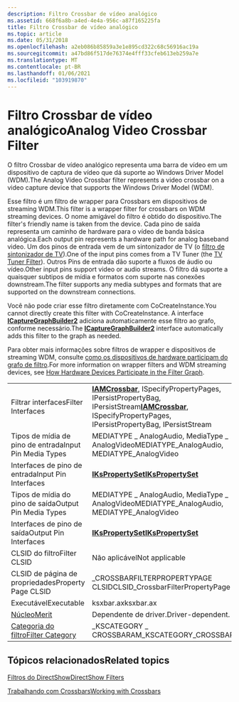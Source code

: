 ```yaml
---
description: Filtro Crossbar de vídeo analógico
ms.assetid: 668f6a8b-a4ed-4e4a-956c-a87f165225fa
title: Filtro Crossbar de vídeo analógico
ms.topic: article
ms.date: 05/31/2018
ms.openlocfilehash: a2eb086b85859a3e1e895cd322c68c56916ac19a
ms.sourcegitcommit: a47bd86f517de76374e4fff33cfeb613eb259a7e
ms.translationtype: MT
ms.contentlocale: pt-BR
ms.lasthandoff: 01/06/2021
ms.locfileid: "103919870"
---
```

# <a name="analog-video-crossbar-filter"></a><span data-ttu-id="f5fad-103">Filtro Crossbar de vídeo analógico</span><span class="sxs-lookup"><span data-stu-id="f5fad-103">Analog Video Crossbar Filter</span></span>

<span data-ttu-id="f5fad-104">O filtro Crossbar de vídeo analógico representa uma barra de vídeo em um dispositivo de captura de vídeo que dá suporte ao Windows Driver Model (WDM).</span><span class="sxs-lookup"><span data-stu-id="f5fad-104">The Analog Video Crossbar filter represents a video crossbar on a video capture device that supports the Windows Driver Model (WDM).</span></span>

<span data-ttu-id="f5fad-105">Esse filtro é um filtro de wrapper para Crossbars em dispositivos de streaming WDM.</span><span class="sxs-lookup"><span data-stu-id="f5fad-105">This filter is a wrapper filter for crossbars on WDM streaming devices.</span></span> <span data-ttu-id="f5fad-106">O nome amigável do filtro é obtido do dispositivo.</span><span class="sxs-lookup"><span data-stu-id="f5fad-106">The filter's friendly name is taken from the device.</span></span> <span data-ttu-id="f5fad-107">Cada pino de saída representa um caminho de hardware para o vídeo de banda básica analógica.</span><span class="sxs-lookup"><span data-stu-id="f5fad-107">Each output pin represents a hardware path for analog baseband video.</span></span> <span data-ttu-id="f5fad-108">Um dos pinos de entrada vem de um sintonizador de TV (o [filtro de sintonizador de TV](tv-tuner-filter.md)).</span><span class="sxs-lookup"><span data-stu-id="f5fad-108">One of the input pins comes from a TV Tuner (the [TV Tuner Filter](tv-tuner-filter.md)).</span></span> <span data-ttu-id="f5fad-109">Outros Pins de entrada dão suporte a fluxos de áudio ou vídeo.</span><span class="sxs-lookup"><span data-stu-id="f5fad-109">Other input pins support video or audio streams.</span></span> <span data-ttu-id="f5fad-110">O filtro dá suporte a quaisquer subtipos de mídia e formatos com suporte nas conexões downstream.</span><span class="sxs-lookup"><span data-stu-id="f5fad-110">The filter supports any media subtypes and formats that are supported on the downstream connections.</span></span>

<span data-ttu-id="f5fad-111">Você não pode criar esse filtro diretamente com CoCreateInstance.</span><span class="sxs-lookup"><span data-stu-id="f5fad-111">You cannot directly create this filter with CoCreateInstance.</span></span> <span data-ttu-id="f5fad-112">A interface [**ICaptureGraphBuilder2**](/windows/desktop/api/Strmif/nn-strmif-icapturegraphbuilder2) adiciona automaticamente esse filtro ao grafo, conforme necessário.</span><span class="sxs-lookup"><span data-stu-id="f5fad-112">The [**ICaptureGraphBuilder2**](/windows/desktop/api/Strmif/nn-strmif-icapturegraphbuilder2) interface automatically adds this filter to the graph as needed.</span></span>

<span data-ttu-id="f5fad-113">Para obter mais informações sobre filtros de wrapper e dispositivos de streaming WDM, consulte [como os dispositivos de hardware participam do grafo de filtro](how-hardware-devices-participate-in-the-filter-graph.md).</span><span class="sxs-lookup"><span data-stu-id="f5fad-113">For more information on wrapper filters and WDM streaming devices, see [How Hardware Devices Participate in the Filter Graph](how-hardware-devices-participate-in-the-filter-graph.md).</span></span>



|                                          |                                                                                                |
|------------------------------------------|------------------------------------------------------------------------------------------------|
| <span data-ttu-id="f5fad-114">Filtrar interfaces</span><span class="sxs-lookup"><span data-stu-id="f5fad-114">Filter Interfaces</span></span>                        | <span data-ttu-id="f5fad-115">[**IAMCrossbar**](/windows/desktop/api/Strmif/nn-strmif-iamcrossbar), ISpecifyPropertyPages, IPersistPropertyBag, IPersistStream</span><span class="sxs-lookup"><span data-stu-id="f5fad-115">[**IAMCrossbar**](/windows/desktop/api/Strmif/nn-strmif-iamcrossbar), ISpecifyPropertyPages, IPersistPropertyBag, IPersistStream</span></span> |
| <span data-ttu-id="f5fad-116">Tipos de mídia de pino de entrada</span><span class="sxs-lookup"><span data-stu-id="f5fad-116">Input Pin Media Types</span></span>                    | <span data-ttu-id="f5fad-117">MEDIATYPE \_ AnalogAudio, MediaType \_ AnalogVideo</span><span class="sxs-lookup"><span data-stu-id="f5fad-117">MEDIATYPE\_AnalogAudio, MEDIATYPE\_AnalogVideo</span></span>                                                 |
| <span data-ttu-id="f5fad-118">Interfaces de pino de entrada</span><span class="sxs-lookup"><span data-stu-id="f5fad-118">Input Pin Interfaces</span></span>                     | [<span data-ttu-id="f5fad-119">**IKsPropertySet**</span><span class="sxs-lookup"><span data-stu-id="f5fad-119">**IKsPropertySet**</span></span>](ikspropertyset.md)                                                       |
| <span data-ttu-id="f5fad-120">Tipos de mídia do pino de saída</span><span class="sxs-lookup"><span data-stu-id="f5fad-120">Output Pin Media Types</span></span>                   | <span data-ttu-id="f5fad-121">MEDIATYPE \_ AnalogAudio, MediaType \_ AnalogVideo</span><span class="sxs-lookup"><span data-stu-id="f5fad-121">MEDIATYPE\_AnalogAudio, MEDIATYPE\_AnalogVideo</span></span>                                                 |
| <span data-ttu-id="f5fad-122">Interfaces de pino de saída</span><span class="sxs-lookup"><span data-stu-id="f5fad-122">Output Pin Interfaces</span></span>                    | [<span data-ttu-id="f5fad-123">**IKsPropertySet**</span><span class="sxs-lookup"><span data-stu-id="f5fad-123">**IKsPropertySet**</span></span>](ikspropertyset.md)                                                       |
| <span data-ttu-id="f5fad-124">CLSID do filtro</span><span class="sxs-lookup"><span data-stu-id="f5fad-124">Filter CLSID</span></span>                             | <span data-ttu-id="f5fad-125">Não aplicável</span><span class="sxs-lookup"><span data-stu-id="f5fad-125">Not applicable</span></span>                                                                                 |
| <span data-ttu-id="f5fad-126">CLSID de página de propriedades</span><span class="sxs-lookup"><span data-stu-id="f5fad-126">Property Page CLSID</span></span>                      | <span data-ttu-id="f5fad-127">\_CROSSBARFILTERPROPERTYPAGE CLSID</span><span class="sxs-lookup"><span data-stu-id="f5fad-127">CLSID\_CrossbarFilterPropertyPage</span></span>                                                              |
| <span data-ttu-id="f5fad-128">Executável</span><span class="sxs-lookup"><span data-stu-id="f5fad-128">Executable</span></span>                               | <span data-ttu-id="f5fad-129">ksxbar.ax</span><span class="sxs-lookup"><span data-stu-id="f5fad-129">ksxbar.ax</span></span>                                                                                      |
| [<span data-ttu-id="f5fad-130">Núcleo</span><span class="sxs-lookup"><span data-stu-id="f5fad-130">Merit</span></span>](merit.md)                       | <span data-ttu-id="f5fad-131">Dependente de driver.</span><span class="sxs-lookup"><span data-stu-id="f5fad-131">Driver-dependent.</span></span>                                                                              |
| [<span data-ttu-id="f5fad-132">Categoria do filtro</span><span class="sxs-lookup"><span data-stu-id="f5fad-132">Filter Category</span></span>](filter-categories.md) | <span data-ttu-id="f5fad-133">\_KSCATEGORY \_ CROSSBAR</span><span class="sxs-lookup"><span data-stu-id="f5fad-133">AM\_KSCATEGORY\_CROSSBAR</span></span>                                                                       |



 

## <a name="related-topics"></a><span data-ttu-id="f5fad-134">Tópicos relacionados</span><span class="sxs-lookup"><span data-stu-id="f5fad-134">Related topics</span></span>

<dl> <dt>

[<span data-ttu-id="f5fad-135">Filtros do DirectShow</span><span class="sxs-lookup"><span data-stu-id="f5fad-135">DirectShow Filters</span></span>](directshow-filters.md)
</dt> <dt>

[<span data-ttu-id="f5fad-136">Trabalhando com Crossbars</span><span class="sxs-lookup"><span data-stu-id="f5fad-136">Working with Crossbars</span></span>](working-with-crossbars.md)
</dt> </dl>

 

 



